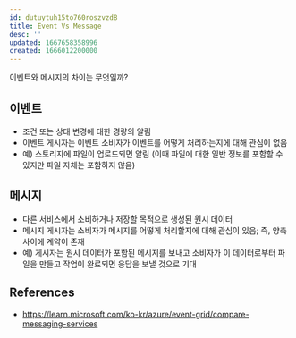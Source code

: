 ```yaml
---
id: dutuytuh15to760roszvzd8
title: Event Vs Message
desc: ''
updated: 1667658358996
created: 1666012200000
---
```


이벤트와 메시지의 차이는 무엇일까?

## 이벤트 
- 조건 또는 상태 변경에 대한 경량의 알림 
- 이벤트 게시자는 이벤트 소비자가 이벤트를 어떻게 처리하는지에 대해 관심이 없음 
- 예) 스토리지에 파일이 업로드되면 알림 (이때 파일에 대한 일반 정보를 포함할 수 있지만 파일 자체는 포함하지 않음) 

## 메시지 
- 다른 서비스에서 소비하거나 저장할 목적으로 생성된 원시 데이터 
- 메시지 게시자는 소비자가 메시지를 어떻게 처리할지에 대해 관심이 있음; 즉, 양측 사이에 계약이 존재 
- 예) 게시자는 원시 데이터가 포함된 메시지를 보내고 소비자가 이 데이터로부터 파일을 만들고 작업이 완료되면 응답을 보낼 것으로 기대

## References
- https://learn.microsoft.com/ko-kr/azure/event-grid/compare-messaging-services